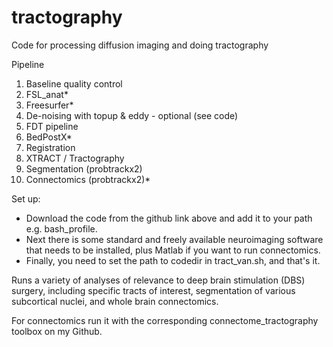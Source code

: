 # tractography
 Code for processing diffusion imaging and doing tractography
 
 Pipeline
 1.  Baseline quality control
 2.  FSL_anat*
 3.  Freesurfer*
 4.  De-noising with topup & eddy - optional (see code)
 5.  FDT pipeline
 6.  BedPostX*
 7.  Registration
 8.  XTRACT / Tractography
 9.  Segmentation (probtrackx2)
10.  Connectomics (probtrackx2)*

Set up:
- Download the code from the github link above and add it to your path e.g. bash_profile. 
- Next there is some standard and freely available neuroimaging software that needs to be installed, plus Matlab if you want to run connectomics. 
- Finally, you need to set the path to codedir in tract_van.sh, and that's it.

Runs a variety of analyses of relevance to deep brain stimulation (DBS) surgery, including specific tracts of interest, segmentation of various
subcortical nuclei, and whole brain connectomics. 

For connectomics run it with the corresponding connectome_tractography toolbox on my Github.
